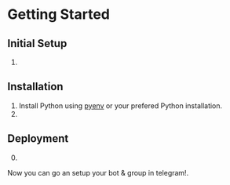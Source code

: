 # Getting Started
## Initial Setup 

1. 

## Installation
1. Install Python using [pyenv](https://github.com/pyenv/pyenv-installer) or your prefered Python installation.
2. 

## Deployment
0. 

Now you can go an setup your bot & group in telegram!.

